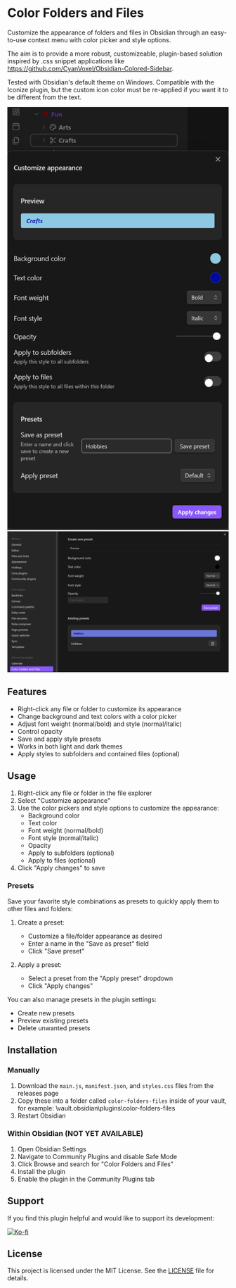 # Color Folders and Files

Customize the appearance of folders and files in Obsidian through an easy-to-use context menu with color picker and style options.

The aim is to provide a more robust, customizeable, plugin-based solution inspired
by .css snippet applications like https://github.com/CyanVoxel/Obsidian-Colored-Sidebar.

Tested with Obsidian's default theme on Windows. Compatible with the Iconize plugin, but the custom icon color must be re-applied if you want it to be different from the text.

![Context Menu](res/contextual.png)
![Settings](res/settings.png)

## Features

- Right-click any file or folder to customize its appearance
- Change background and text colors with a color picker
- Adjust font weight (normal/bold) and style (normal/italic)
- Control opacity
- Save and apply style presets
- Works in both light and dark themes
- Apply styles to subfolders and contained files (optional)

## Usage

1. Right-click any file or folder in the file explorer
2. Select "Customize appearance"
3. Use the color pickers and style options to customize the appearance:
   - Background color
   - Text color
   - Font weight (normal/bold)
   - Font style (normal/italic)
   - Opacity
   - Apply to subfolders (optional)
   - Apply to files (optional)
4. Click "Apply changes" to save

### Presets

Save your favorite style combinations as presets to quickly apply them to other files and folders:

1. Create a preset:
   - Customize a file/folder appearance as desired
   - Enter a name in the "Save as preset" field
   - Click "Save preset"

2. Apply a preset:
   - Select a preset from the "Apply preset" dropdown
   - Click "Apply changes"

You can also manage presets in the plugin settings:
- Create new presets
- Preview existing presets
- Delete unwanted presets

## Installation

### Manually
1. Download the `main.js`, `manifest.json`, and `styles.css` files from the releases page
2. Copy these into a folder called `color-folders-files` inside of your vault,
for example: \vault\.obsidian\plugins\color-folders-files
3. Restart Obsidian



### Within Obsidian (NOT YET AVAILABLE)
1. Open Obsidian Settings
2. Navigate to Community Plugins and disable Safe Mode
3. Click Browse and search for "Color Folders and Files"
4. Install the plugin
5. Enable the plugin in the Community Plugins tab

## Support

If you find this plugin helpful and would like to support its development:

[![Ko-fi](https://ko-fi.com/img/githubbutton_sm.svg)](https://ko-fi.com/mithadon)

## License

This project is licensed under the MIT License. See the [LICENSE](LICENSE) file for details.

